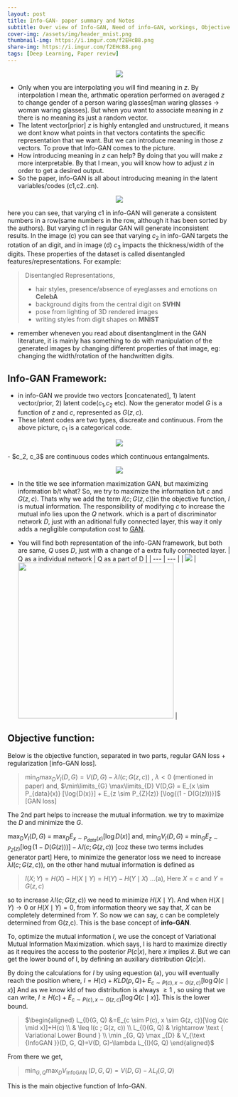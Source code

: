 ```yaml
---
layout: post
title: Info-GAN- paper summary and Notes
subtitle: Over view of Info-GAN, Need of info-GAN, workings, Objective function, derivations. 
cover-img: /assets/img/header_mnist.png
thumbnail-img: https://i.imgur.com/f2EHcB8.png
share-img: https://i.imgur.com/f2EHcB8.png
tags: [Deep Learning, Paper review]
---
```



<!-- ## GAN: Generative Adversarial Nets Paper Review and Notes: -->

<p align="center">
<img src="https://i.imgur.com/TeZe344.png">
</p>


- Only when you are interpolating you will find meaning in $z$. By interpolation I mean the, arthmatic operation performed on averaged $z$ to change gender of a person waring glasses[man waring glasses -> woman waring glasses]. But when you want to associate meaning in $z$ there is no meaning its just a random vector.
- The latent vector[prior] $z$ is highly entangled and unstructured, it means we dont know what points in that vectors contatints the specific representation that we want. But we can introduce meaning in those $z$ vectors. To prove that Info-GAN comes to the picture. 
- How introducing meaning in $z$ can help? By doing that you will make $z$ more interpretable. By that I mean, you will know how to adjust $z$ in order to get a desired output.
- So the paper, info-GAN is all about introducing meaning in the latent variables/codes (c1,c2..cn).  


<p align="center">
<img src="https://i.imgur.com/oiDGrAe.png">
</p>

here you can see, that varying c1 in info-GAN will generate a consistent numbers in a row(same numbers in the row, although it has been sorted by the authors). But varying c1 in regular GAN will generate inconsistent results. In the image (c) you can see that varying $c_2$ in info-GAN targets the rotation of an digit, and in image (d) $c_3$ impacts the thickness/width of the digits. These properties of the dataset is called disentangled features/representations. For example:

> Disentangled Representations,
> - hair styles, presence/absence of eyeglasses and emotions on **CelebA**
> - background digits from the central digit on **SVHN**
> - pose from lighting of 3D rendered images
> - writing styles from digit shapes on **MNIST**

- remember wheneven you read about disentanglment in the GAN literature, it is mainly has something to do with manipulation of the generated images by changing different properties of that image, eg: changing the width/rotation of the handwritten digits.


## Info-GAN Framework:
- in info-GAN we provide two vectors [concatenated], 1) latent vector/prior, 2) latent code($c_1$,$c_2$ etc). Now the generator model $G$ is a function of $z$ and $c$, represented as $G(z,c)$.
- These latent codes are two types, discreate and continuous. From the above picture, $c_1$ is a categorical code.


<p align="center">
<img src="https://i.imgur.com/L8yg2ir.png">
</p>
	-  $c_2, c_3$ are continuous codes which continuous entangalments.

<p align="center">
<img src="https://i.imgur.com/oBy4WqU.png">
</p>

- In the title we see information maximization GAN, but maximizing information b/t what? So, we try to maximize the information b/t $c$ and $G(z,c)$. Thats why we add the term $I(c;G(z,c))$in the objective function, $I$ is mutual information. The responsibility of modifying $c$ to increase the mutual info lies upon the $Q$ network. which is a part of discriminator network $D$, just with an aditional fully connected layer, this way it only adds a negligible computation cost to [GAN](https://soumya997.github.io/2022-04-15-gan-paper-summary/). 

- You will find both representation of the info-GAN framework, but both are same, $Q$ uses $D$, just with a change of a extra fully connected layer.
| Q as a individual network    | Q as a part of D    |
| --- | --- |
|  <img src="https://i.imgur.com/f2EHcB8.png">   | <img width="350" src="https://miro.medium.com/max/1086/1*c0wSI0WJR9-yagc0ruFGGg.png">    |

## Objective function:
Below is the objective function, separated in two parts, regular GAN loss + regularization [info-GAN loss].

> $\min _{G} \max _{D} V_{I}(D, G)=V(D, G)-\lambda I(c ; G(z, c))$ , $\lambda<0$  (mentioned in paper)
> and, $\min\limits_{G} \max\limits_{D} V(D,G) = E_{x \sim P_{data}(x)}  [\log{D(x)}] + E_{z \sim P_{Z}(z)}  [\log{(1 - D(G(z)))}]$ [GAN loss]

The 2nd part helps to increase the mutual information. we try to maximize the $D$ and minimize the $G$. 

$\max _{D} V_{I}(D, G)$ = $\max _{D} E_{x \sim P_{data}(x)}  [\log{D(x)}]$
and,
$\min_{G} V_{I}(D, G)$ = $\min_{G} E_{z \sim P_{Z}(z)}  [\log{(1 - D(G(z)))}] -\lambda I(c ; G(z, c))$ [coz these two terms includes generator part]
Here, to minimize the generator loss we need to increase $\lambda I(c ; G(z, c))$, on the other hand mutual information is defined as 

> $I(X ; Y)=H(X)-H(X \mid Y)=H(Y)-H(Y \mid X)$ ...(a), Here $X = c$ and $Y = G(z,c)$

so to increase $\lambda I(c ; G(z, c))$ we need to minimize $H(X \mid Y)$.
And when $H(X \mid Y) \to 0$ or $H(X \mid Y) = 0$, from information theory we say that, $X$ can be completely determined from $Y$. So now we can say, c can be completely determined from G(z,c). This is the base concept of **info-GAN**. 

To, optimize the mutual information $I$, we use the concept of Variational Mutual Information Maximization. which says, I is hard to maximize directly as it requires the access to the posterior $P(c|x)$, here $x$ implies $\hat{x}$. But we can get the lower bound of I, by defining an auxiliary distribution $Q(c|x)$. 

By doing the calculations for $I$ by using equestion (a), you will eventually reach the position where, $I = H(c) + KLD(p,Q) +$ $E_{c \sim P(c), x \sim G(z, c)}[\log Q(c \mid x)]$ 
 And as we know kld of two distribution is always $\geq 1$ , so using that we can write, $I \geq H(c) + E_{c \sim P(c), x \sim G(z, c)}[\log Q(c \mid x)]$. This is the lower bound.

> $\begin{aligned} L_{I}(G, Q) &=E_{c \sim P(c), x \sim G(z, c)}[\log Q(c \mid x)]+H(c) \\ & \leq I(c ; G(z, c)) \\ L_{I}(G, Q) & \rightarrow \text { Variational Lower Bound } \\ \min _{G, Q} \max _{D} & V_{\text {InfoGAN }}(D, G, Q)=V(D, G)-\lambda L_{I}(G, Q) \end{aligned}$

 From there we get,
 > $\min _{G, Q} \max _{D} V_{\text {InfoGAN }}(D, G, Q)=V(D, G)-\lambda L_{I}(G, Q)$

This is the main objective function of Info-GAN.

























